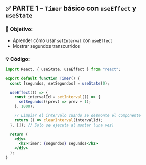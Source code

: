 ## ✅ PARTE 1 – `Timer` básico con `useEffect` y `useState`

### 🧠 Objetivo:
- Aprender cómo usar `setInterval` con `useEffect`
- Mostrar segundos transcurridos

### 💡 Código:

```jsx
import React, { useState, useEffect } from "react";

export default function Timer() {
  const [segundos, setSegundos] = useState(0);

  useEffect(() => {
    const intervalId = setInterval(() => {
      setSegundos((prev) => prev + 1);
    }, 1000);

    // Limpiar el intervalo cuando se desmonte el componente
    return () => clearInterval(intervalId);
  }, []); // Solo se ejecuta al montar (una vez)

  return (
    <div>
      <h2>Timer: {segundos} segundos</h2>
    </div>
  );
}
```